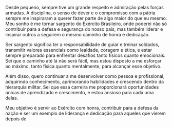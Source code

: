 
Desde pequeno, sempre tive um grande respeito e admiração pelas forças armadas. A disciplina, o senso de dever e o compromisso com a pátria sempre me inspiraram a querer fazer parte de algo maior do que eu mesmo. Meu sonho é me tornar sargento do Exército Brasileiro, onde poderei não só contribuir para a defesa e segurança do nosso país, mas também liderar e inspirar outros a seguirem o mesmo caminho de honra e dedicação.

Ser sargento significa ter a responsabilidade de guiar e treinar soldados, transmitir valores essenciais como lealdade, coragem e ética, e estar sempre preparado para enfrentar desafios tanto físicos quanto emocionais. Sei que o caminho até lá não será fácil, mas estou disposto a me esforçar ao máximo, tanto física quanto mentalmente, para alcançar esse objetivo.

Além disso, quero continuar a me desenvolver como pessoa e profissional, adquirindo conhecimento, aprimorando habilidades e crescendo dentro da hierarquia militar. Sei que essa carreira me proporcionará oportunidades únicas de aprendizado e crescimento, e estou ansioso para cada uma delas.

Meu objetivo é servir ao Exército com honra, contribuir para a defesa da nação e ser um exemplo de liderança e dedicação para aqueles que vierem depois de 
